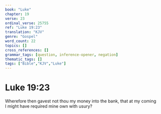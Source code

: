 ```yaml
---
book: "Luke"
chapter: 19
verse: 23
ordinal_verse: 25755
ref: "Luke 19:23"
translation: "KJV"
genre: "Gospel"
word_count: 22
topics: []
cross_references: []
grammar_tags: [question, inference-opener, negation]
thematic_tags: []
tags: ["Bible","KJV","Luke"]
---
```


# Luke 19:23

Wherefore then gavest not thou my money into the bank, that at my coming I might have required mine own with usury?
